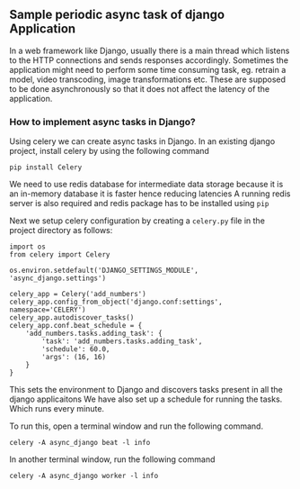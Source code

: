 ## Sample periodic async task of django Application

In a web framework like Django, usually there is a main thread which listens to the HTTP connections and sends responses accordingly.
Sometimes the application might need to perform some time consuming task, eg. retrain a model, video transcoding, image transformations etc. These are supposed to be done asynchronously so that it does not affect the latency of the application.


### How to implement async tasks in Django?

Using celery we can create async tasks in Django.
In an existing django project, install celery by using the following command
```
pip install Celery
```

We need to use redis database for intermediate data storage because it is an in-memory database it is faster hence reducing latencies
A running redis server is also required and redis package has to be installed using `pip`

Next we setup celery configuration by creating a `celery.py` file in the project directory as follows:

```
import os
from celery import Celery

os.environ.setdefault('DJANGO_SETTINGS_MODULE', 'async_django.settings')

celery_app = Celery('add_numbers')
celery_app.config_from_object('django.conf:settings', namespace='CELERY')
celery_app.autodiscover_tasks()
celery_app.conf.beat_schedule = {
    'add_numbers.tasks.adding_task': {
        'task': 'add_numbers.tasks.adding_task',
        'schedule': 60.0,
        'args': (16, 16)
    }
}
```

This sets the environment to Django and discovers tasks present in all the django applicaitons
We have also set up a schedule for running the tasks. Which runs every minute.

To run this, open a terminal window and run the following command.
```
celery -A async_django beat -l info
```

In another terminal window, run the following command
```
celery -A async_django worker -l info
```